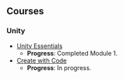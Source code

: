 ## Courses  
### Unity  
- [Unity Essentials](https://learn.unity.com/pathway/unity-essentials)  
  - **Progress**: Completed Module 1.  
- [Create with Code](https://learn.unity.com/course/create-with-code)  
  - **Progress**: In progress.  
